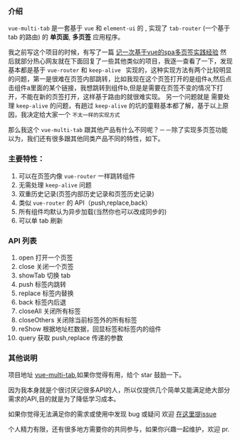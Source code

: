 ### 介绍

`vue-multi-tab` 是一套基于 `vue` 和 `element-ui` 的 , 实现了 `tab-router` (一个基于 tab 的路由) 的 **单页面**, **多页签** 应用程序。

我之前写这个项目的时候，有写了一篇 [记一次基于vue的spa多页签实践经验](https://github.com/noahlam/articles/blob/master/%E8%AE%B0%E4%B8%80%E6%AC%A1%E5%9F%BA%E4%BA%8Evue%E7%9A%84spa%E5%A4%9A%E9%A1%B5%E7%AD%BE%E5%AE%9E%E8%B7%B5%E7%BB%8F%E9%AA%8C.md)
然后就部分热心网友就在下面回复了一些其他类似的项目，我逐一查看了一下，发现基本都是基于 `vue-router` 和 `keep-alive ` 实现的，这种实现方法有两个比较明显的问题，第一是很难在页签内部跳转，比如我现在这个页签打开的是组件a,然后点击组件a里面的某个链接，我想跳转到组件b,但是是需要在页签不变的情况下打开，不能在新的页签打开，这样基于路由的就很难实现。
另一个问题就是 需要处理   `keep-alive` 的问题，有趟过 `keep-alive` 的坑的童鞋基本都了解，基于以上原因，我决定给大家一个 `不太一样的实现方式` 

那么我这个 `vue-multi-tab` 跟其他产品有什么不同呢？－－除了实现多页签功能以为，我们还有很多跟其他同类产品不同的特性，如下。

### 主要特性：

1. 可以在页签内像 `vue-router` 一样跳转组件
1. 无需处理 `keep-alive` 问题
1. 双重历史记录(页签内部历史记录和页签历史记录)
1. 类似 `vue-router` 的 API（push,replace,back） 
1. 所有组件均默认为异步加载(当然你也可以改成同步的)
1. 可以单 tab 刷新

### API 列表

1. open 打开一个页签
1. close 关闭一个页签
1. showTab 切换 tab
1. push  标签内跳转
1. replace 标签内替换
1. back 标签内后退
1. closeAll 关闭所有标签
1. closeOthers 关闭除当前标签外的所有标签
1. reShow 根据地址栏数据，回显标签和标签内的组件
1. query 获取 push,replace 传递的参数

### 其他说明

项目地址 [vue-multi-tab](https://github.com/noahlam/vue-multi-tab.git),如果你觉得有用，给个 star 鼓励一下。

因为我本身就是个很讨厌记很多API的人，所以仅提供几个简单又能满足绝大部分需求的API,目的就是为了降低学习成本。

如果你觉得无法满足你的需求或使用中发现 bug 或疑问 欢迎 [在这里提issue](https://github.com/noahlam/vue-multi-tab/issues)

个人精力有限，还有很多地方需要你的共同参与，如果你兴趣一起维护，欢迎 pr.